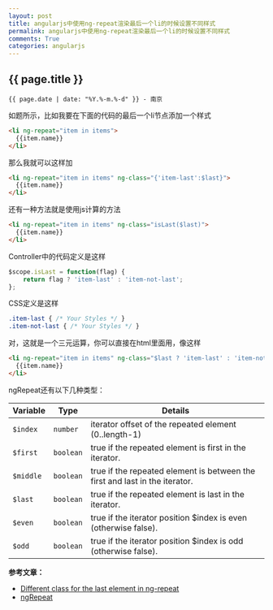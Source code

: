 ```yaml
---
layout: post
title: angularjs中使用ng-repeat渲染最后一个li的时候设置不同样式
permalink: angularjs中使用ng-repeat渲染最后一个li的时候设置不同样式
comments: True
categories: angularjs
---
```


## {{ page.title }}

`{{ page.date | date: "%Y.%-m.%-d" }} - 南京`

如题所示，比如我要在下面的代码的最后一个li节点添加一个样式

```html
<li ng-repeat="item in items">  
  {{item.name}}  
</li> 
```
那么我就可以这样加

```html
<li ng-repeat="item in items" ng-class="{'item-last':$last}">
  {{item.name}}
</li>
```
还有一种方法就是使用js计算的方法

```html
<li ng-repeat="item in items" ng-class="isLast($last)">
  {{item.name}}
</li>
```
Controller中的代码定义是这样

```js
$scope.isLast = function(flag) {  
    return flag ? 'item-last' : 'item-not-last';  
};
```
CSS定义是这样

```css
.item-last { /* Your Styles */ }
.item-not-last { /* Your Styles */ }
```
对，这就是一个三元运算，你可以直接在html里面用，像这样

```html
<li ng-repeat="item in items" ng-class="$last ? 'item-last' : 'item-not-last'">
  {{item.name}}
</li>
```
ngRepeat还有以下几种类型：

|  Variable  |  Type      |  Details                                                                     |  
|  --------- |  --------- |  --------------------------------------------------------------------------  |  
|  `$index`  |  `number`  |  iterator offset of the repeated element (0..length-1)                       |  
|  `$first`  |  `boolean` |  true if the repeated element is first in the iterator.                      |  
|  `$middle` |  `boolean` |  true if the repeated element is between the first and last in the iterator. |  
|  `$last`   |  `boolean` |  true if the repeated element is last in the iterator.                       |  
|  `$even`   |  `boolean` |  true if the iterator position $index is even (otherwise false).             |  
|  `$odd`    |  `boolean` |  true if the iterator position $index is odd (otherwise false).              |  

**参考文章：**

  * [Different class for the last element in ng-repeat][1]
  * [ngRepeat][2]


[1]: http://stackoverflow.com/questions/14581658/different-class-for-the-last-element-in-ng-repeat
[2]: https://docs.angularjs.org/api/ng/directive/ngRepeat